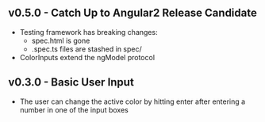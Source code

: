 ## v0.5.0 - Catch Up to Angular2 Release Candidate
* Testing framework has breaking changes:
	* spec.html is gone
	* .spec.ts files are stashed in spec/
* ColorInputs extend the ngModel protocol
	

## v0.3.0 - Basic User Input
* The user can change the active color by hitting enter after entering a number in one of the input boxes
